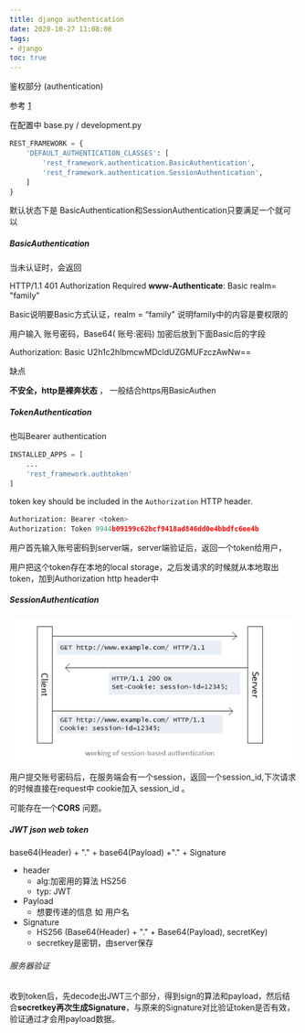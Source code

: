 ```yaml
---
title: django authentication
date: 2020-10-27 11:08:08
tags:
- django
toc: true
---
```


鉴权部分 (authentication) 

参考 [1](https://medium.com/@allwindicaprio/session-vs-token-based-authentication-b1f862dd7ed8)

在配置中 base.py / development.py

<!--more-->

```python
REST_FRAMEWORK = {
    'DEFAULT_AUTHENTICATION_CLASSES': [
        'rest_framework.authentication.BasicAuthentication',
        'rest_framework.authentication.SessionAuthentication',
    ]
}
```

默认状态下是 BasicAuthentication和SessionAuthentication只要满足一个就可以

##### BasicAuthentication

当未认证时，会返回

HTTP/1.1 401 Authorization Required **www-Authenticate**: Basic realm= "family"

Basic说明要Basic方式认证，realm = “family" 说明family中的内容是要权限的

用户输入 账号密码，Base64( 账号:密码) 加密后放到下面Basic后的字段

Authorization: Basic U2h1c2hlbmcwMDcldUZGMUFzczAwNw==

缺点

**不安全，http是裸奔状态** ， 一般结合https用BasicAuthen

 

##### TokenAuthentication

也叫Bearer authentication

```python
INSTALLED_APPS = [
    ...
    'rest_framework.authtoken'
]
```

token key should be included in the `Authorization` HTTP header.

```python
Authorization: Bearer <token>
Authorization: Token 9944b09199c62bcf9418ad846dd0e4bbdfc6ee4b
```

用户首先输入账号密码到server端，server端验证后，返回一个token给用户，

用户把这个token存在本地的local storage，之后发请求的时候就从本地取出token，加到Authorization http header中



##### SessionAuthentication

![image-20200916233140486](django_authentication/image-20200916233140486.png)

用户提交账号密码后，在服务端会有一个session，返回一个session_id,下次请求的时候直接在request中 cookie加入 session_id 。

可能存在一个**CORS** 问题。



##### JWT json web token

base64(Header)  + "." + base64(Payload) +"." + Signature

* header
  * alg:加密用的算法 HS256
  * typ: JWT
* Payload
  * 想要传递的信息 如 用户名
* Signature
  * HS256 (Base64(Header) + "." + Base64(Payload),   secretKey)
  * secretkey是密钥，由server保存

###### 服务器验证

收到token后，先decode出JWT三个部分，得到sign的算法和payload，然后结合**secretkey再次生成Signature**，与原来的Signature对比验证token是否有效，验证通过才会用payload数据。
